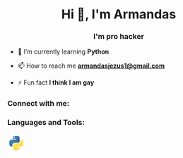 <h1 align="center">Hi 👋, I'm Armandas</h1>
<h3 align="center">I'm pro hacker</h3>

- 🌱 I’m currently learning **Python**

- 📫 How to reach me **armandasjezus1@gmail.com**

- ⚡ Fun fact **I think I am gay**

<h3 align="left">Connect with me:</h3>
<p align="left">
</p>

<h3 align="left">Languages and Tools:</h3>
<p align="left"> <a href="https://www.python.org" target="_blank" rel="noreferrer"> <img src="https://raw.githubusercontent.com/devicons/devicon/master/icons/python/python-original.svg" alt="python" width="40" height="40"/> </a> </p>
